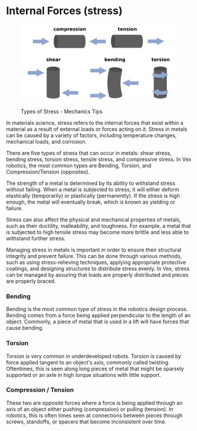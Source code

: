 # Internal Forces (stress)

<figure><img src="../../.gitbook/assets/Stress Types.png" alt=""><figcaption><p>Types of Stress - Mechanics Tips</p></figcaption></figure>

In materials science, stress refers to the internal forces that exist within a material as a result of external loads or forces acting on it. Stress in metals can be caused by a variety of factors, including temperature changes, mechanical loads, and corrosion.

There are five types of stress that can occur in metals: shear stress, bending stress, torsion stress, tensile stress, and compressive stress. In Vex robotics, the most common types are Bending, Torsion, and Compression/Tension (opposites).

The strength of a metal is determined by its ability to withstand stress without failing. When a metal is subjected to stress, it will either deform elastically (temporarily) or plastically (permanently). If the stress is high enough, the metal will eventually break, which is known as yielding or failure.

Stress can also affect the physical and mechanical properties of metals, such as their ductility, malleability, and toughness. For example, a metal that is subjected to high tensile stress may become more brittle and less able to withstand further stress.

Managing stress in metals is important in order to ensure their structural integrity and prevent failure. This can be done through various methods, such as using stress-relieving techniques, applying appropriate protective coatings, and designing structures to distribute stress evenly. In Vex, stress can be managed by assuring that loads are properly distributed and pieces are properly braced.

### Bending

Bending is the most common type of stress in the robotics design process. Bending comes from a force being applied perpendicular to the length of an object. Commonly, a piece of metal that is used in a lift will have forces that cause bending.

### Torsion

Torsion is very common in underdeveloped robots. Torsion is caused by force applied tangent to an object's axis, commonly called twisting. Oftentimes, this is seen along long pieces of metal that might be sparsely supported or an axle in high torque situations with little support.&#x20;

### Compression / Tension

These two are opposite forces where a force is being applied through an axis of an object either pushing (compression) or pulling (tension). In robotics, this is often times seen at connections between pieces through screws, standoffs, or spacers that become inconsistent over time.&#x20;
